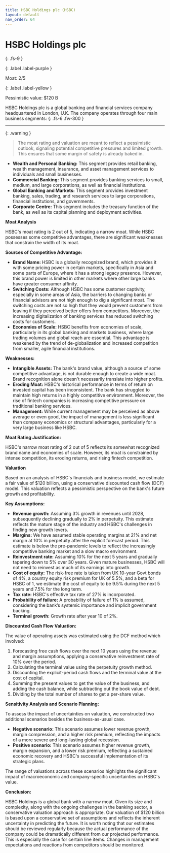 ```yaml
---
title: HSBC Holdings plc (HSBC)
layout: default
nav_order: 64
---
```


# HSBC Holdings plc
{: .fs-9 }

{: .label .label-purple }

Moat: 2/5

{: .label .label-yellow }

Pessimistic value: $120 B

HSBC Holdings plc is a global banking and financial services company headquartered in London, U.K. The company operates through four main business segments:
{: .fs-6 .fw-300 }

---

{: .warning } 
>The moat rating and valuation are meant to reflect a pessimistic outlook, signaling potential competitive pressures and limited growth. This ensures that some margin of safety is already baked in.


* **Wealth and Personal Banking:** This segment provides retail banking, wealth management, insurance, and asset management services to individuals and small businesses.
* **Commercial Banking:** This segment provides banking services to small, medium, and large corporations, as well as financial institutions.
* **Global Banking and Markets:** This segment provides investment banking, sales, trading, and research services to large corporations, financial institutions, and governments.
* **Corporate Centre:** This segment includes the treasury function of the bank, as well as its capital planning and deployment activities.

**Moat Analysis**

HSBC's moat rating is 2 out of 5, indicating a narrow moat. While HSBC possesses some competitive advantages, there are significant weaknesses that constrain the width of its moat.

**Sources of Competitive Advantage:**

* **Brand Name:** HSBC is a globally recognized brand, which provides it with some pricing power in certain markets, specifically in Asia and some parts of Europe, where it has a strong legacy presence. However, this brand power is limited in other markets where other large banks have greater consumer affinity.
* **Switching Costs:** Although HSBC has some customer captivity, especially in some areas of Asia, the barriers to changing banks or financial advisors are not high enough to dig a significant moat. The switching costs are not so high that they would prevent customers from leaving if they perceived better offers from competitors. Moreover, the increasing digitalization of banking services has reduced switching costs for customers.
* **Economies of Scale:** HSBC benefits from economies of scale, particularly in its global banking and markets business, where large trading volumes and global reach are essential. This advantage is weakened by the trend of de-globalization and increased competition from smaller, agile financial institutions.

**Weaknesses:**

* **Intangible Assets:** The bank's brand value, although a source of some competitive advantage, is not durable enough to create a wide moat. Brand recognition alone doesn't necessarily translate into higher profits.
* **Eroding Moat:** HSBC's historical performance in terms of return on invested capital has been inconsistent. The bank has struggled to maintain high returns in a highly competitive environment. Moreover, the rise of fintech companies is increasing competitive pressure on traditional banking services.
* **Management:** While current management may be perceived as above average or even good, the impact of management is less significant than company economics or structural advantages, particularly for a very large business like HSBC.

**Moat Rating Justification:**

HSBC's narrow moat rating of 2 out of 5 reflects its somewhat recognized brand name and economies of scale. However, its moat is constrained by intense competition, its eroding returns, and rising fintech competition.

**Valuation**

Based on an analysis of HSBC's financials and business model, we estimate a fair value of $120 billion, using a conservative discounted cash flow (DCF) model. This valuation reflects a pessimistic perspective on the bank's future growth and profitability.

**Key Assumptions:**

* **Revenue growth:** Assuming 3% growth in revenues until 2028, subsequently declining gradually to 2% in perpetuity. This estimate reflects the mature stage of the industry and HSBC's challenges in finding new growth levers.
* **Margins:** We have assumed stable operating margins at 21% and net margin at 10% in perpetuity after the explicit forecast period. This estimate is below the pre-pandemic levels to reflect the increasingly competitive banking market and a slow macro environment.
* **Reinvestment rate:** Assuming 10% for the next 5 years and gradually tapering down to 5% over 30 years. Given mature businesses, HSBC will not need to reinvest as much of its earnings into growth.
* **Cost of equity:** The risk-free rate is taken from UK 10-year Govt bonds of 4%, a country equity risk premium for UK of 5.5%, and a beta for HSBC of 1, we estimate the cost of equity to be 9.5% during the next 5 years and 7.5% for the long term.
* **Tax rate:** HSBC's effective tax rate of 27% is incorporated.
* **Probability of failure:** A probability of failure of 1% is assumed, considering the bank’s systemic importance and implicit government backing. 
* **Terminal growth:** Growth rate after year 10 of 2%.


**Discounted Cash Flow Valuation:**

The value of operating assets was estimated using the DCF method which involved:

1. Forecasting free cash flows over the next 10 years using the revenue and margin assumptions, applying a conservative reinvestment rate of 10% over the period.
2. Calculating the terminal value using the perpetuity growth method.
3. Discounting the explicit-period cash flows and the terminal value at the cost of capital.
4. Summing the present values to get the value of the business, and adding the cash balance, while subtracting out the book value of debt.
5. Dividing by the total number of shares to get a per-share value.


**Sensitivity Analysis and Scenario Planning:**

To assess the impact of uncertainties on valuation, we constructed two additional scenarios besides the business-as-usual case.

* **Negative scenario:** This scenario assumes lower revenue growth, margin compression, and a higher risk premium, reflecting the impacts of a more severe and long-lasting global recession.
* **Positive scenario:** This scenario assumes higher revenue growth, margin expansion, and a lower risk premium, reflecting a sustained economic recovery and HSBC's successful implementation of its strategic plans.

The range of valuations across these scenarios highlights the significant impact of macroeconomic and company-specific uncertainties on HSBC's value.

**Conclusion:**

HSBC Holdings is a global bank with a narrow moat. Given its size and complexity, along with the ongoing challenges in the banking sector, a conservative valuation approach is appropriate.  Our valuation of $120 billion is based upon a conservative set of assumptions and reflects the inherent uncertainty in predicting the future.  It is worth noting that our estimates should be reviewed regularly because the actual performance of the company could be dramatically different from our projected performance.  This is especially the case for certain line items.  Changes in management expectations and reactions from competitors should be monitored.